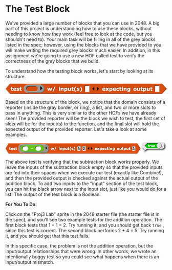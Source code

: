 # The Test Block

We've provided a large number of blocks that you can use in 2048. A big part of this project is understanding how to use these blocks, without needing to know how they work \(feel free to look at the code, but you shouldn't need to\). Your main task will be filling in all of the grey blocks listed in the spec; however, using the blocks that we have provided to you will make writing the required grey blocks much easier. In addition, in this assignment we're going to use a new HOF called test to verify the correctness of the gray blocks that we build.

To understand how the testing block works, let's start by looking at its structure.

![](../.gitbook/assets/image%20%28210%29.png)

Based on the structure of the block, we notice that the domain consists of a reporter \(inside the gray border, or ring\), a list, and two or more slots to pass in anything. This is very similar to the other HOFs we have already seen! The provided reporter will be the block we wish to test, the first set of slots will be for the input\(s\) to the function, and the final slot will hold the expected output of the provided reporter. Let's take a look at some examples.

![list of nouns, verbs, etc.](../.gitbook/assets/image%20%2856%29.png)

The above test is verifying that the subtraction block works properly. We leave the inputs of the subtraction block empty so that the provided inputs are fed into their spaces when we execute our test \(exactly like Combine!\), and then the provided output is checked against the actual output of the addition block. To add two inputs to the "input" section of the test block, you can hit the black arrow next to the input slot, just like you would do for a list! The output of the test block is a Boolean.

**For You To Do:**

Click on the "Proj3 Lab" sprite in the 2048 starter file \(the starter file is in the spec\), and you'll see two example tests for the addition operation. The first block tests that 1 + 1 = 2. Try running it, and you should get back `true` , since this test is correct. The second block performs 2 + 4 = 5. Try running it, and you should get that this test fails.

In this specific case, the problem is not the addition operation, but the input/output relationships that were wrong. In other words, we wrote an intentionally buggy test so you could see what happens when there is an input/output mismatch.

